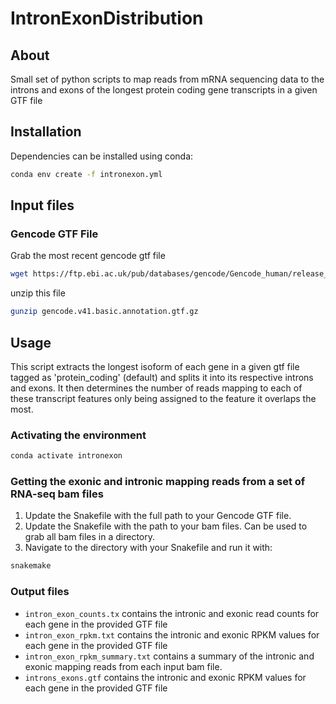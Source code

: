 # IntronExonDistribution


## About

Small set of python scripts to map reads from mRNA sequencing data to the introns and exons of the longest protein coding gene transcripts in a given GTF file

## Installation

Dependencies can be installed using conda:

```bash
conda env create -f intronexon.yml
```

## Input files

### Gencode GTF File

Grab the most recent gencode gtf file

```bash
wget https://ftp.ebi.ac.uk/pub/databases/gencode/Gencode_human/release_41/gencode.v41.basic.annotation.gtf.gz
```

unzip this file
```bash
gunzip gencode.v41.basic.annotation.gtf.gz
```

## Usage

This script extracts the longest isoform of each gene in a given gtf file tagged as 'protein_coding' (default) and splits it into its respective introns and exons. It then determines the number of reads mapping to each of these transcript features only being assigned to the feature it overlaps the most. 

### Activating the environment

```bash
conda activate intronexon
```

### Getting the exonic and intronic mapping reads from a set of RNA-seq bam files

1. Update the Snakefile with the full path to your Gencode GTF file.
2. Update the Snakefile with the path to your bam files. Can be used to grab all bam files in a directory.
3. Navigate to the directory with your Snakefile and run it with:

```bash
snakemake
```
### Output files
* `intron_exon_counts.tx` contains the intronic and exonic read counts for each gene in the provided GTF file
* `intron_exon_rpkm.txt` contains the intronic and exonic RPKM values for each gene in the provided GTF file
* `intron_exon_rpkm_summary.txt` contains a summary of the intronic and exonic mapping reads from each input bam file.
* `introns_exons.gtf` contains the intronic and exonic RPKM values for each gene in the provided GTF file